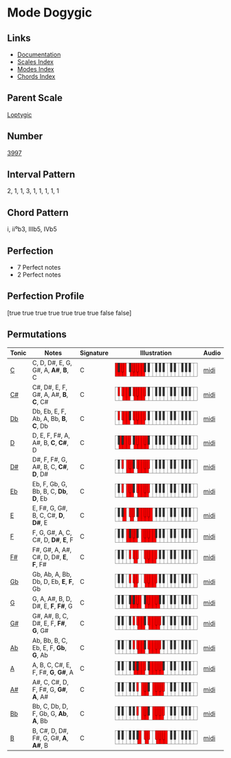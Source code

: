 # Mode Dogygic

## Links

- [Documentation](README.md)
- [Scales Index](Scales.md)
- [Modes Index](Modes.md)
- [Chords Index](Chords.md)

## Parent Scale

[Loptygic](ScaleLoptygic.md)

## Number

[3997](https://ianring.com/musictheory/scales/3997)

## Interval Pattern

2, 1, 1, 3, 1, 1, 1, 1, 1

## Chord Pattern

i, ii⁰b3, IIIb5, IVb5

## Perfection

- 7 Perfect notes
- 2 Perfect notes

## Perfection Profile

[true true true true true true true false false]

## Permutations

| Tonic | Notes | Signature | Illustration | Audio |
|-------|-------|-----------|--------------|-------|
| [C](ModeCNaturalDogygic.md) | C, D, D#, E, G, G#, A, **A#**, **B**, C | C | ![CNaturalDogygic](ModeCNaturalDogygic.png) | [midi](https://github.com/edipermadi/music/blob/main/docs/ModeCNaturalDogygic.mid?raw=true) |
| [C#](ModeCSharpDogygic.md) | C#, D#, E, F, G#, A, A#, **B**, **C**, C# | C | ![CSharpDogygic](ModeCSharpDogygic.png) | [midi](https://github.com/edipermadi/music/blob/main/docs/ModeCSharpDogygic.mid?raw=true) |
| [Db](ModeDFlatDogygic.md) | Db, Eb, E, F, Ab, A, Bb, **B**, **C**, Db | C | ![DFlatDogygic](ModeDFlatDogygic.png) | [midi](https://github.com/edipermadi/music/blob/main/docs/ModeDFlatDogygic.mid?raw=true) |
| [D](ModeDNaturalDogygic.md) | D, E, F, F#, A, A#, B, **C**, **C#**, D | C | ![DNaturalDogygic](ModeDNaturalDogygic.png) | [midi](https://github.com/edipermadi/music/blob/main/docs/ModeDNaturalDogygic.mid?raw=true) |
| [D#](ModeDSharpDogygic.md) | D#, F, F#, G, A#, B, C, **C#**, **D**, D# | C | ![DSharpDogygic](ModeDSharpDogygic.png) | [midi](https://github.com/edipermadi/music/blob/main/docs/ModeDSharpDogygic.mid?raw=true) |
| [Eb](ModeEFlatDogygic.md) | Eb, F, Gb, G, Bb, B, C, **Db**, **D**, Eb | C | ![EFlatDogygic](ModeEFlatDogygic.png) | [midi](https://github.com/edipermadi/music/blob/main/docs/ModeEFlatDogygic.mid?raw=true) |
| [E](ModeENaturalDogygic.md) | E, F#, G, G#, B, C, C#, **D**, **D#**, E | C | ![ENaturalDogygic](ModeENaturalDogygic.png) | [midi](https://github.com/edipermadi/music/blob/main/docs/ModeENaturalDogygic.mid?raw=true) |
| [F](ModeFNaturalDogygic.md) | F, G, G#, A, C, C#, D, **D#**, **E**, F | C | ![FNaturalDogygic](ModeFNaturalDogygic.png) | [midi](https://github.com/edipermadi/music/blob/main/docs/ModeFNaturalDogygic.mid?raw=true) |
| [F#](ModeFSharpDogygic.md) | F#, G#, A, A#, C#, D, D#, **E**, **F**, F# | C | ![FSharpDogygic](ModeFSharpDogygic.png) | [midi](https://github.com/edipermadi/music/blob/main/docs/ModeFSharpDogygic.mid?raw=true) |
| [Gb](ModeGFlatDogygic.md) | Gb, Ab, A, Bb, Db, D, Eb, **E**, **F**, Gb | C | ![GFlatDogygic](ModeGFlatDogygic.png) | [midi](https://github.com/edipermadi/music/blob/main/docs/ModeGFlatDogygic.mid?raw=true) |
| [G](ModeGNaturalDogygic.md) | G, A, A#, B, D, D#, E, **F**, **F#**, G | C | ![GNaturalDogygic](ModeGNaturalDogygic.png) | [midi](https://github.com/edipermadi/music/blob/main/docs/ModeGNaturalDogygic.mid?raw=true) |
| [G#](ModeGSharpDogygic.md) | G#, A#, B, C, D#, E, F, **F#**, **G**, G# | C | ![GSharpDogygic](ModeGSharpDogygic.png) | [midi](https://github.com/edipermadi/music/blob/main/docs/ModeGSharpDogygic.mid?raw=true) |
| [Ab](ModeAFlatDogygic.md) | Ab, Bb, B, C, Eb, E, F, **Gb**, **G**, Ab | C | ![AFlatDogygic](ModeAFlatDogygic.png) | [midi](https://github.com/edipermadi/music/blob/main/docs/ModeAFlatDogygic.mid?raw=true) |
| [A](ModeANaturalDogygic.md) | A, B, C, C#, E, F, F#, **G**, **G#**, A | C | ![ANaturalDogygic](ModeANaturalDogygic.png) | [midi](https://github.com/edipermadi/music/blob/main/docs/ModeANaturalDogygic.mid?raw=true) |
| [A#](ModeASharpDogygic.md) | A#, C, C#, D, F, F#, G, **G#**, **A**, A# | C | ![ASharpDogygic](ModeASharpDogygic.png) | [midi](https://github.com/edipermadi/music/blob/main/docs/ModeASharpDogygic.mid?raw=true) |
| [Bb](ModeBFlatDogygic.md) | Bb, C, Db, D, F, Gb, G, **Ab**, **A**, Bb | C | ![BFlatDogygic](ModeBFlatDogygic.png) | [midi](https://github.com/edipermadi/music/blob/main/docs/ModeBFlatDogygic.mid?raw=true) |
| [B](ModeBNaturalDogygic.md) | B, C#, D, D#, F#, G, G#, **A**, **A#**, B | C | ![BNaturalDogygic](ModeBNaturalDogygic.png) | [midi](https://github.com/edipermadi/music/blob/main/docs/ModeBNaturalDogygic.mid?raw=true) |

